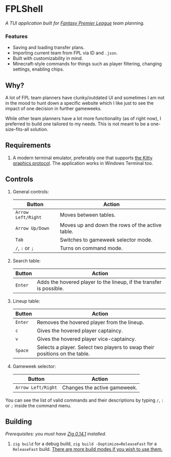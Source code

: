 # FPLShell

_A TUI application built for [Fantasy Premier League](https://fantasy.premierleague.com/) team planning._

### Features

- Saving and loading transfer plans.
- Importing current team from FPL via ID and `.json`.
- Built with customizability in mind.
- Minecraft-style commands for things such as player filtering, changing settings, enabling chips.

## Why?

A lot of FPL team planners have clunky/outdated UI and sometimes I am not in the mood to hunt down a specific website which I like just to see the impact of one decision in further gameweeks.

While other team planners have a lot more functionality (as of right now), I preferred to build one tailored to my needs. This is not meant to be a one-size-fits-all solution.

## Requirements

1. A modern terminal emulator, preferably one that supports [the Kitty graphics protocol](https://sw.kovidgoyal.net/kitty/graphics-protocol/). The application works in Windows Terminal too.

## Controls

1. General controls:

   | Button             | Action                                          |
   | ------------------ | ----------------------------------------------- |
   | `Arrow Left/Right` | Moves between tables.                           |
   | `Arrow Up/Down`    | Moves up and down the rows of the active table. |
   | `Tab`              | Switches to gameweek selector mode.             |
   | `/`, `:` or `;`    | Turns on command mode.                          |

2. Search table:

   | Button  | Action                                                              |
   | ------- | ------------------------------------------------------------------- |
   | `Enter` | Adds the hovered player to the lineup, if the transfer is possible. |

3. Lineup table:

   | Button  | Action                                                                     |
   | ------- | -------------------------------------------------------------------------- |
   | `Enter` | Removes the hovered player from the lineup.                                |
   | `c`     | Gives the hovered player captaincy.                                        |
   | `v`     | Gives the hovered player vice-captaincy.                                   |
   | `Space` | Selects a player. Select two players to swap their positions on the table. |

4. Gameweek selector:

   | Button             | Action                       |
   | ------------------ | ---------------------------- |
   | `Arrow Left/Right` | Changes the active gameweek. |

You can see the list of valid commands and their descriptions by typing `/`, `:` or `;` inside the command menu.

## Building

_Prerequisites: you must have [Zig 0.14.1](https://ziglang.org/download/#release-0.14.1) installed._

1. `zig build` for a debug build, `zig build -Doptimize=ReleaseFast` for a `ReleaseFast` build. [There are more build modes if you wish to use them.](https://ziglang.org/documentation/0.14.1/#Build-Mode)
